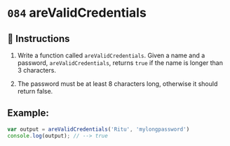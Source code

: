 # `084` areValidCredentials

## 📝 Instructions 

1. Write a function called `areValidCredentials`. Given a name and a password, `areValidCredentials`, returns `true` if the name is longer than 3 characters. 

2. The password must be at least 8 characters long, otherwise it should return false.

## Example:

```js
var output = areValidCredentials('Ritu', 'mylongpassword')
console.log(output); // --> true
```
